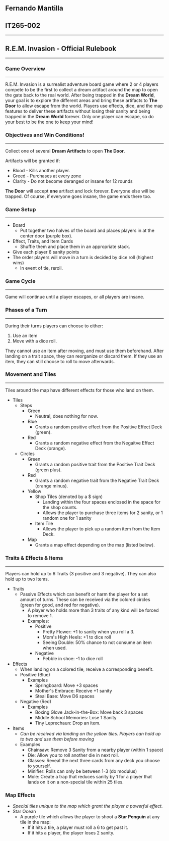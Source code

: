 ## Fernando Mantilla
## IT265-002
---
## R.E.M. Invasion - Official Rulebook
---
### Game Overview
---
R.E.M. Invasion is a surrealist adventure board game where 2 or 4 players compete to be the first to collect a dream artifact around the map to open the gate back to the real world. After being trapped in the **Dream World**, your goal is to explore the different areas and bring these artifacts to **The Door** to allow escape from the world. Players use effects, dice, and the map features to deliver these artifacts without losing their sanity and being trapped in the **Dream World** forever. Only one player can escape, so do your best to be the one to keep your mind!

### Objectives and Win Conditions!
---
Collect one of several **Dream Artifacts** to open **The Door**.


Artifacts will be granted if:
- Blood - Kills another player.
- Greed - Purchases at every zone
- Clarity - Do not become deranged or insane for 12 rounds

**The Door** will accept **one** artifact and lock forever. Everyone else will be trapped.
Of course, if everyone goes insane, the game ends there too.


### Game Setup
---
- Board
  - Put together two halves of the board and places players in at the center door (purple box).
- Effect, Traits, and Item Cards
  - Shuffle them and place them in an appropriate stack.
- Give each player 6 sanity points
- The order players will move in a turn is decided by dice roll (highest wins)
  - In event of tie, reroll.

### Game Cycle
---

Game will continue until a player escapes, or all players are insane.

### Phases of a Turn
---
During their turns players can choose to either:
1. Use an item
2. Move with a dice roll.

They cannot use an item after moving, and must use them beforehand. After landing on a trait space, they can reorganize or discard them. If they use an item, they can still choose to roll to move afterwards.

### Movement and Tiles
---
Tiles around the map have different effects for those who land on them.

- Tiles
  - Steps
    - Green
      - Neutral, does nothing for now.
    - Blue
      - Grants a random positive effect from the Positive Effect Deck (green).
    - Red
      - Grants a random negative effect from the Negaitve Effect Deck (orange).
  - Circles
    - Green
      - Grants a random positive trait from the Positive Trait Deck (green plus).
    - Red
      - Grants a random negative trait from the Negative Trait Deck (orange minus).
    - Yellow
      - Shop Tiles (denoted by a $ sign)
        - Landing within the four spaces enclosed in the space for the shop counts.
        - Allows the player to purchase three items for 2 sanity, or 1 random one for 1 sanity
      - Item Tile 
        -  Allows the player to pick up a random item from the Item Deck.
    - Map
      - Grants a map effect depending on the map (listed below).

### Traits & Effects & Items
---
Players can hold up to 6 Traits (3 positive and 3 negative). They can also hold up to two Items.

 - Traits
   - Passive Effects which can benefit or harm the player for a set amount of turns. These can be received via the colored circles (green for good, and red for negative).
     - A player who holds more than 3 traits of any kind will be forced to remove 1. 
     - Examples:
       - Positive
         - Pretty Flower: +1 to sanity when you roll a 3.
         - Mom's High Heels: +1 to dice roll
         - Seeing Double: 50% chance to not consume an item when used.
       - Negative
         - Pebble in shoe: -1 to dice roll
 - Effects
   - When landing on a colored tile, receive a corresponding benefit.
   - Positive (Blue)
     - Examples
       - Springboard: Move +3 spaces
       - Mother's Embrace: Receive +1 sanity
       - Steal Base: Move D6 spaces
   - Negative (Red)
     - Examples
       - Boxing Glove Jack-in-the-Box: Move back 3 spaces
       - Middle School Memories: Lose 1 Sanity
       - Tiny Leprechaun: Drop an item.
 - Items
   - *Can be received via landing on the yellow tiles. Players can hold up to two and use them before moving*
   - Examples
     - Chainsaw: Remove 3 Sanity from a nearby player (within 1 space)
     - Die: Allow you to roll another die in next roll.
     - Glasses: Reveal the next three cards from any deck you choose to yourself.
     - Minifier: Rolls can only be between 1-3 (do modulus)
     - Mole: Create a trap that reduces sanity by 1 for a player that lands on it on a non-special tile within 25 tiles.

### Map Effects
- *Special tiles unique to the map which grant the player a powerful effect.*
- Star Ocean
  - A purple tile which allows the player to shoot a **Star Penguin** at any tile in the map:
    - If it hits a tile, a player must roll a 6 to get past it.
    - If it hits a player, the player loses 2 sanity.
   

    
    
